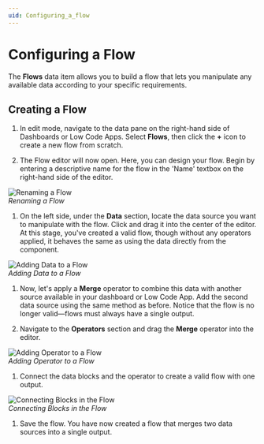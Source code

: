 ```yaml
---
uid: Configuring_a_flow
---
```


# Configuring a Flow

The **Flows** data item allows you to build a flow that lets you manipulate any available data according to your specific requirements.

## Creating a Flow

1. In edit mode, navigate to the data pane on the right-hand side of Dashboards or Low Code Apps. Select **Flows**, then click the **+** icon to create a new flow from scratch.

1. The Flow editor will now open. Here, you can design your flow. Begin by entering a descriptive name for the flow in the 'Name' textbox on the right-hand side of the editor.

![Renaming a Flow](~/develop/images/Flow_Rename.png)<br>
*Renaming a Flow*

1. On the left side, under the **Data** section, locate the data source you want to manipulate with the flow. Click and drag it into the center of the editor. At this stage, you've created a valid flow, though without any operators applied, it behaves the same as using the data directly from the component.

![Adding Data to a Flow](~/develop/images/Flow_Add_Data.gif)<br>
*Adding Data to a Flow*

1. Now, let's apply a **Merge** operator to combine this data with another source available in your dashboard or Low Code App. Add the second data source using the same method as before. Notice that the flow is no longer valid—flows must always have a single output.

1. Navigate to the **Operators** section and drag the **Merge** operator into the editor.

![Adding Operator to a Flow](~/develop/images/Flow_Add_Operator.gif)<br>
*Adding Operator to a Flow*

1. Connect the data blocks and the operator to create a valid flow with one output.

![Connecting Blocks in the Flow](~/develop/images/Flow_Connecting_Blocks.gif)<br>
*Connecting Blocks in the Flow*

1. Save the flow. You have now created a flow that merges two data sources into a single output.
